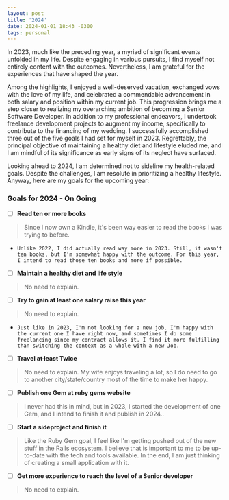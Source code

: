 ```yaml
---
layout: post
title: '2024'
date: 2024-01-01 18:43 -0300
tags: personal
---
```


In 2023, much like the preceding year, a myriad of significant events unfolded in my life. Despite engaging in various pursuits, I find myself not entirely content with the outcomes. Nevertheless, I am grateful for the experiences that have shaped the year.

Among the highlights, I enjoyed a well-deserved vacation, exchanged vows with the love of my life, and celebrated a commendable advancement in both salary and position within my current job. This progression brings me a step closer to realizing my overarching ambition of becoming a Senior Software Developer.
In addition to my professional endeavors, I undertook freelance development projects to augment my income, specifically to contribute to the financing of my wedding. I successfully accomplished three out of the five goals I had set for myself in 2023. Regrettably, the principal objective of maintaining a healthy diet and lifestyle eluded me, and I am mindful of its significance as early signs of its neglect have surfaced.

Looking ahead to 2024, I am determined not to sideline my health-related goals. Despite the challenges, I am resolute in prioritizing a healthy lifestyle. Anyway, here are my goals for the upcoming year:

### Goals for 2024 - **On Going**

- [ ] **Read ten or more books**
> Since I now own a Kindle, it's been way easier to read the books I was trying to before.
- `Unlike 2022, I did actually read way more in 2023. Still, it wasn't ten books, but I'm somewhat happy with the outcome. For this year, I intend to read those ten books and more if possible.`

- [ ] **Maintain a healthy diet and life style**
> No need to explain.

- [ ] **Try to gain at least one salary raise this year**
> No need to explain.
- `Just like in 2023, I'm not looking for a new job. I'm happy with the current one I have right now, and sometimes I do some freelancing since my contract allows it. I find it more fulfilling than switching the context as a whole with a new Job.`

- [ ] **Travel ~~at least~~ Twice**
> No need to explain. My wife enjoys traveling a lot, so I do need to go to another city/state/country most of the time to make her happy.

- [ ] **Publish one Gem at ruby gems website**
> I never had this in mind, but in 2023, I started the development of one Gem, and I intend to finish it and publish in 2024..

- [ ] **Start a sideproject and finish it**
> Like the Ruby Gem goal, I feel like I'm getting pushed out of the new stuff in the Rails ecosystem. I believe that is important to me to be up-to-date with the tech and tools available. In the end, I am just thinking of creating a small application with it.

- [ ] **Get more experience to reach the level of a Senior developer**
> No need to explain.
